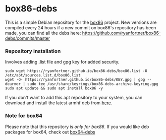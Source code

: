# box86-debs

This is a simple Debian repository for the [box86](https://github.com/ptitSeb/box86) project. New versions are compiled every 24 hours if a new commit on box86's repository has been made, you can find all the debs here: https://github.com/ryanfortner/box86-debs/commits/master

### Repository installation
Involves adding .list file and gpg key for added security.
```
sudo wget https://ryanfortner.github.io/box86-debs/box86.list -O /etc/apt/sources.list.d/box86.list
wget -O- https://ryanfortner.github.io/box86-debs/KEY.gpg | gpg --dearmor | sudo tee /usr/share/keyrings/box86-debs-archive-keyring.gpg
sudo apt update && sudo apt install box86 -y
```

If you don't want to add this apt repository to your system, you can download and install the latest armhf deb from [here](https://github.com/ryanfortner/box86-debs/tree/master/debian).

### Note for box64

Please note that this repository is *only for box86*. If you would like deb packages for box64, check out [box64-debs](https://github.com/ryanfortner/box64-debs)